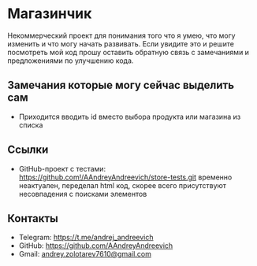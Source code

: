 # Магазинчик

Некоммерческий проект для понимания того что я умею, что могу изменить и что могу начать развивать.
Если увидите это и решите посмотреть мой код прошу оставить обратную связь с замечаниями и предложениями по улучшению кода.

## Замечания которые могу сейчас выделить сам

- Приходится вводить id вместо выбора продукта или магазина из списка

## Ссылки

- GitHub-проект с тестами: https://github.com!/AAndreyAndreevich/store-tests.git
временно неактуален, переделал html код, скорее всего присутствуют несовпадения с поисками элементов

## Контакты

- Telegram: https://t.me/andrej_andreevich
- GitHub: https://github.com/AAndreyAndreevich
- Gmail: andrey.zolotarev7610@gmail.com